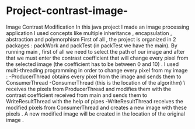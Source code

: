 # Project-contrast-image-
Image Contrast Modification
In this java project I made an image processing application 
I used concepts like multiple inheritance , encapsulation , abstraction and polymorphism 
First of all , the project is organized in 2 packages : packWork and packTest (in packTest we have the main).
By running main , first of all we need to select the path of our image and after that we must enter the contrast coefficient that will change every pixel 
from the selected image (the coefficient has to be between 0 and 10) . 
I used multi-threading programming in order to change every pixel from my image : 
-ProducerThread obtains every pixel from the image and sends them to ConsumerThread 
-ConsumerThread (this is the location of the algorithm) \ receives the pixels from ProducerThread and modifies them with the contrast coefficient received from main 
and sends them to WriteResultThread with the help of pipes
-WriteResultThread receives the modified pixels from ConsumerThread and creates a new image with these pixels . 
A new modified image will be created in the location of the original image . 
